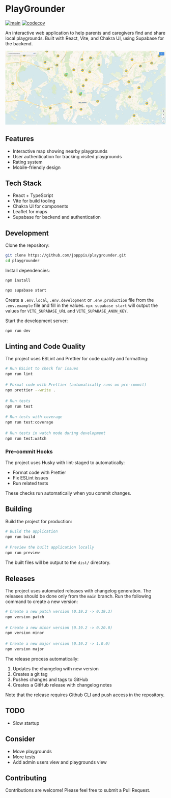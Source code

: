 # PlayGrounder

[![main](https://github.com/jopppis/playgrounder/actions/workflows/main.yml/badge.svg)](https://codecov.io/gh/jopppis/playgrounder) [![codecov](https://codecov.io/gh/jopppis/playgrounder/graph/badge.svg?token=fj2PiGnj23)](https://codecov.io/gh/jopppis/playgrounder)

An interactive web application to help parents and caregivers find and share local playgrounds. Built with React, Vite, and Chakra UI, using Supabase for the backend.

![PlayGrounder Screenshot](./screenshot.png)


## Features

- Interactive map showing nearby playgrounds
- User authentication for tracking visited playgrounds
- Rating system
- Mobile-friendly design

## Tech Stack

- React + TypeScript
- Vite for build tooling
- Chakra UI for components
- Leaflet for maps
- Supabase for backend and authentication

## Development

Clone the repository:
```bash
git clone https://github.com/jopppis/playgrounder.git
cd playgrounder
```

Install dependencies:
```bash
npm install
```

```bash
npx supabase start
```

Create a `.env.local`, `.env.development` or `.env.production` file from the `.env.example` file and fill in the values. `npx supabase start` will output the values for `VITE_SUPABASE_URL` and `VITE_SUPABASE_ANON_KEY`.

Start the development server:
```bash
npm run dev
```

## Linting and Code Quality

The project uses ESLint and Prettier for code quality and formatting:

```bash
# Run ESLint to check for issues
npm run lint

# Format code with Prettier (automatically runs on pre-commit)
npx prettier --write .

# Run tests
npm run test

# Run tests with coverage
npm run test:coverage

# Run tests in watch mode during development
npm run test:watch
```

### Pre-commit Hooks

The project uses Husky with lint-staged to automatically:

- Format code with Prettier
- Fix ESLint issues
- Run related tests

These checks run automatically when you commit changes.

## Building

Build the project for production:

```bash
# Build the application
npm run build

# Preview the built application locally
npm run preview
```

The built files will be output to the `dist/` directory.

## Releases

The project uses automated releases with changelog generation. The releases should be done only from the `main` branch. Run the following command to create a new version:

```bash
# Create a new patch version (0.19.2 -> 0.19.3)
npm version patch

# Create a new minor version (0.19.2 -> 0.20.0)
npm version minor

# Create a new major version (0.19.2 -> 1.0.0)
npm version major
```

The release process automatically:

1. Updates the changelog with new version
2. Creates a git tag
3. Pushes changes and tags to GitHub
4. Creates a GitHub release with changelog notes

Note that the release requires Github CLI and push access in the repository.

## TODO

- Slow startup

## Consider

- Move playgrounds
- More tests
- Add admin users view and playgrounds view

## Contributing

Contributions are welcome! Please feel free to submit a Pull Request.
